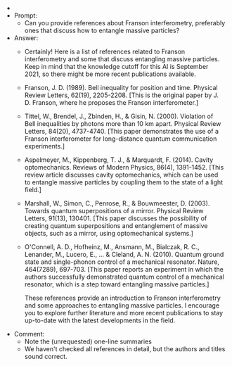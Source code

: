 -
- Prompt:
	- Can you provide references about Franson interferometry, preferably ones that discuss how to entangle massive particles?
- Answer:
	- Certainly! Here is a list of references related to Franson interferometry and some that discuss entangling massive particles. Keep in mind that the knowledge cutoff for this AI is September 2021, so there might be more recent publications available.
	- Franson, J. D. (1989). Bell inequality for position and time. Physical Review Letters, 62(19), 2205-2208. [This is the original paper by J. D. Franson, where he proposes the Franson interferometer.]
	- Tittel, W., Brendel, J., Zbinden, H., & Gisin, N. (2000). Violation of Bell inequalities by photons more than 10 km apart. Physical Review Letters, 84(20), 4737-4740. [This paper demonstrates the use of a Franson interferometer for long-distance quantum communication experiments.]
	- Aspelmeyer, M., Kippenberg, T. J., & Marquardt, F. (2014). Cavity optomechanics. Reviews of Modern Physics, 86(4), 1391-1452. [This review article discusses cavity optomechanics, which can be used to entangle massive particles by coupling them to the state of a light field.]
	- Marshall, W., Simon, C., Penrose, R., & Bouwmeester, D. (2003). Towards quantum superpositions of a mirror. Physical Review Letters, 91(13), 130401. [This paper discusses the possibility of creating quantum superpositions and entanglement of massive objects, such as a mirror, using optomechanical systems.]
	- O'Connell, A. D., Hofheinz, M., Ansmann, M., Bialczak, R. C., Lenander, M., Lucero, E., ... & Cleland, A. N. (2010). Quantum ground state and single-phonon control of a mechanical resonator. Nature, 464(7289), 697-703. [This paper reports an experiment in which the authors successfully demonstrated quantum control of a mechanical resonator, which is a step toward entangling massive particles.]
	  
	  These references provide an introduction to Franson interferometry and some approaches to entangling massive particles. I encourage you to explore further literature and more recent publications to stay up-to-date with the latest developments in the field.
- Comment:
	- Note the (unrequested) one-line summaries
	- We haven't checked all references in detail, but the authors and titles sound correct.
